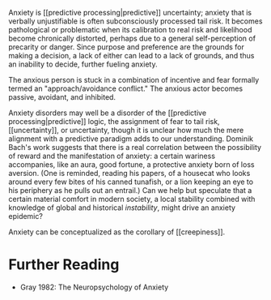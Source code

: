 Anxiety is [[predictive processing|predictive]] uncertainty; anxiety that is verbally unjustifiable is often subconsciously processed tail risk. It becomes pathological or problematic when its calibration to real risk and likelihood become chronically distorted, perhaps due to a general self-perception of precarity or danger. Since purpose and preference are the grounds for making a decision, a lack of either can lead to a lack of grounds, and thus an inability to decide, further fueling anxiety.

The anxious person is stuck in a combination of incentive and fear formally termed an "approach/avoidance conflict." The anxious actor becomes passive, avoidant, and inhibited.

Anxiety disorders may well be a disorder of the [[predictive processing|predictive]]  logic, the assignment of fear to tail risk, [[uncertainty]], or uncertainty, though it is unclear how much the mere alignment with a predictive paradigm adds to our understanding. Dominik Bach's work suggests that there is a real correlation between the possibility of reward and the manifestation of anxiety: a certain wariness accompanies, like an aura, good fortune, a protective anxiety born of loss aversion. (One is reminded, reading his papers, of a housecat who looks around every few bites of his canned tunafish, or a lion keeping an eye to his periphery as he pulls out an entrail.) Can we help but speculate that a certain material comfort in modern society, a local stability combined with knowledge of global and historical _instability_, might drive an anxiety epidemic?

Anxiety can be conceptualized as the corollary of [[creepiness]].

# Further Reading
* Gray 1982: The Neuropsychology of Anxiety